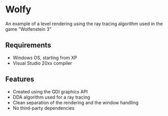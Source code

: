# Wolfy

An example of a level rendering using the ray tracing algorithm used in the game "Wolfenstein 3"

## Requirements

* Windows OS, starting from XP
* Visual Studio 20xx compiler

## Features

* Created using the GDI graphics API
* DDA algorithm used for a ray tracing
* Clean separation of the rendering and the window handling
* No third-party dependencies